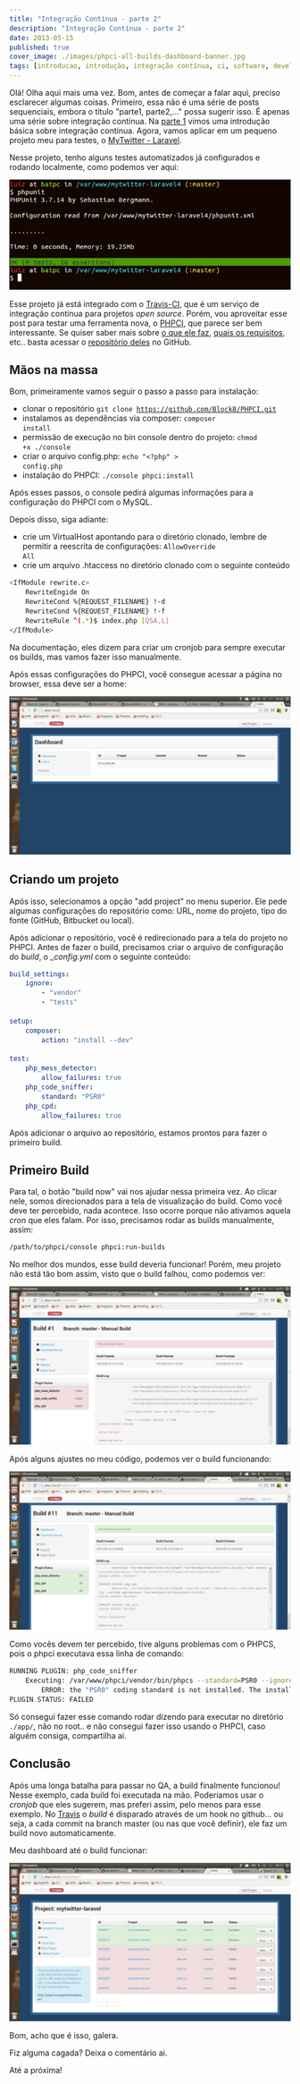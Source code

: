```yaml
---
title: "Integração Contínua - parte 2"
description: "Integração Contínua - parte 2"
date: 2013-05-15
published: true
cover_image: ./images/phpci-all-builds-dashboard-banner.jpg
tags: [introducao, introdução, integração contínua, ci, software, development, team, iniciante]
---
```

Olá! Olha aqui mais uma vez. Bom, antes de começar a falar aqui, preciso esclarecer algumas coisas. Primeiro, essa não é uma série de posts sequenciais, embora o título "parte1, parte2,..." possa sugerir isso. É apenas uma série sobre integração contínua. Na [parte 1][1] vimos uma introdução básica sobre integração contínua. Agora, vamos aplicar em um pequeno projeto meu para testes, o [MyTwitter - Laravel][2].

Nesse projeto, tenho alguns testes automatizados já configurados e rodando localmente, como podemos ver aqui:

![Testes automatizados locais](./images/testes-locais-mytwitter-laravel4.jpg)

Esse projeto já está integrado com o [Travis-CI][3], que é um serviço de integração contínua para projetos *open source*. Porém, vou aproveitar esse post para testar uma ferramenta nova, o [PHPCI][4], que parece ser bem interessante. Se quiser saber mais sobre [o que ele faz][5], [quais os requisitos][6], etc.. basta acessar o [repositório deles][7] no GitHub.

## Mãos na massa

Bom, primeiramente vamos seguir o passo a passo para instalação:

* clonar o repositório <code>git clone https://github.com/Block8/PHPCI.git</code>
* instalamos as dependências via composer: <code>composer install</code>
* permissão de execução no bin console dentro do projeto: <code>chmod +x ./console</code>
* criar o arquivo config.php: <code>echo "&lt;?php" &gt; config.php</code>
* instalação do PHPCI: <code>./console phpci:install</code>

Após esses passos, o console pedirá algumas informações para a configuração do PHPCI com o MySQL.

Depois disso, siga adiante:

* crie um VirtualHost apontando para o diretório clonado, lembre de permitir a reescrita de configurações: <code>AllowOverride All</code>
* crie um arquivo .htaccess no diretório clonado com o seguinte conteúdo

```bash
<IfModule rewrite.c>
    RewriteEngide On
    RewriteCond %{REQUEST_FILENAME} !-d
    RewriteCond %{REQUEST_FILENAME} !-f
    RewriteRule ^(.*)$ index.php [QSA,L]
</IfModule>
```

Na documentação, eles dizem para criar um cronjob para sempre executar os builds, mas vamos fazer isso manualmente.

Após essas configurações do PHPCI, você consegue acessar a página no browser, essa deve ser a home:

![Home do PHPCI](./images/phpci-home.jpg)

## Criando um projeto

Após isso, selecionamos a opção "add project" no menu superior. Ele pede algumas configurações do repositório como: URL, nome do projeto, tipo do fonte (GitHub, Bitbucket ou local).

Após adicionar o repositório, você é redirecionado para a tela do projeto no PHPCI. Antes de fazer o build, precisamos criar o arquivo de configuração do *build*, o *_config.yml* com o seguinte conteúdo:

```yml
build_settings:
    ignore:
        - "vendor"
        - "tests"

setup:
    composer:
        action: "install --dev"

test:
    php_mess_detector:
        allow_failures: true
    php_code_sniffer:
        standard: "PSR0"
    php_cpd:
        allow_failures: true
```

Após adicionar o arquivo ao repositório, estamos prontos para fazer o primeiro build.

## Primeiro Build

Para tal, o botão "build now" vai nos ajudar nessa primeira vez. Ao clicar nele, somos direcionados para a tela de visualização do build. Como você deve ter percebido, nada acontece. Isso ocorre porque não ativamos aquela *cron* que eles falam. Por isso, precisamos rodar as builds manualmente, assim:

```bash
/path/to/phpci/console phpci:run-builds
```

No melhor dos mundos, esse build deveria funcionar! Porém, meu projeto não está tão bom assim, visto que o build falhou, como podemos ver:

![PHPCI primeiro build falhou](./images/phpci-primeiro-build-falho.jpg)

Após alguns ajustes no meu código, podemos ver o build funcionando:

![Build funcionando!](./images/phpci-last-build-success.jpg)

Como vocês devem ter percebido, tive alguns problemas com o PHPCS, pois o phpci executava essa linha de comando:

```bash
RUNNING PLUGIN: php_code_sniffer
    Executing: /var/www/phpci/vendor/bin/phpcs --standard=PSR0 --ignore=vendor/*,tests/*,app/config/*,app/database/* /var/www/phpci/build/project1-build5/
        ERROR: the "PSR0" coding standard is not installed. The installed coding standards are Zend, Squiz, PHPCS, PSR2, PEAR, PSR1 and MySource
PLUGIN STATUS: FAILED
```

Só consegui fazer esse comando rodar dizendo para executar no diretório <code>./app/</code>, não no root.. e não consegui fazer isso usando o PHPCI, caso alguém consiga, compartilha ai.

## Conclusão

Após uma longa batalha para passar no QA, a build finalmente funcionou! Nesse exemplo, cada build foi executada na mão. Poderiamos usar o *cronjob* que eles sugerem, mas preferi assim, pelo menos para esse exemplo. No [Travis][3] o *build* é disparado através de um hook no github... ou seja, a cada commit na branch master (ou nas que você definir), ele faz um build novo automaticamente.

Meu dashboard até o build funcionar:

![Dashboard do projeto!](./images/phpci-all-builds-dashboard.jpg)

Bom, acho que é isso, galera.

Fiz alguma cagada? Deixa o comentário ai.

Até a próxima!

[1]: /2013/05/15/integracao-continua-parte-1/
[2]: https://github.com/tonyzrp/mytwitter-laravel4
[3]: http://about.travis-ci.org/docs/
[4]: http://www.phptesting.org/
[5]: https://github.com/Block8/PHPCI#what-it-does
[6]: https://github.com/Block8/PHPCI#pre-requisites
[7]: https://github.com/Block8/PHPCI
